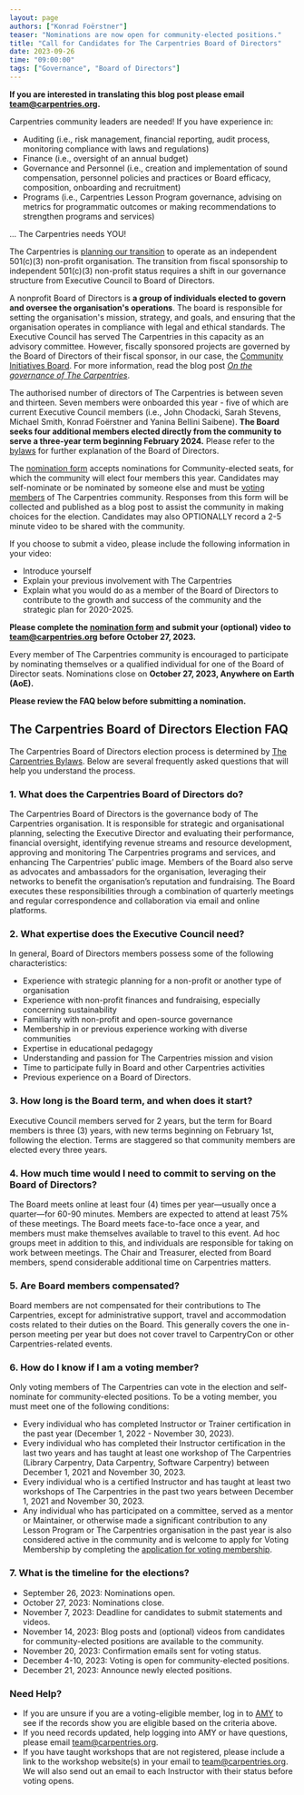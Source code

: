```yaml
---
layout: page
authors: ["Konrad Foërstner"]
teaser: "Nominations are now open for community-elected positions."
title: "Call for Candidates for The Carpentries Board of Directors"
date: 2023-09-26
time: "09:00:00"
tags: ["Governance", "Board of Directors"]
---
```

**If you are interested in translating this blog post please email [team@carpentries.org](mailto:team@carpentries.org).**

Carpentries community leaders are needed! If you have experience in:
* Auditing (i.e., risk management, financial reporting, audit process, monitoring compliance with laws and regulations)
* Finance (i.e., oversight of an annual budget)
* Governance and Personnel (i.e., creation and implementation of sound compensation, personnel policies and practices or Board efficacy, composition, onboarding and recruitment)
* Programs (i.e., Carpentries Lesson Program governance, advising on metrics for programmatic outcomes or making recommendations to strengthen programs and services)

… The Carpentries needs YOU!

The Carpentries is [planning our transition](https://carpentries.org/blog/2023/08/Carpentries-transition-to-independent-status/) to operate as an independent 501(c)(3) non-profit organisation. The transition from fiscal sponsorship to independent 501(c)(3) non-profit status requires a shift in our governance structure from Executive Council to Board of Directors.

A nonprofit Board of Directors is **a group of individuals elected to govern and oversee the organisation's operations**. The board is responsible for setting the organisation's mission, strategy, and goals, and ensuring that the organisation operates in compliance with legal and ethical standards. The Executive Council has served The Carpentries in this capacity as an advisory committee. However, fiscally sponsored projects are governed by the Board of Directors of their fiscal sponsor, in our case, the [Community Initiatives Board](https://communityinitiatives.org/about/our-board/). For more information, read the blog post [_On the governance of The Carpentries_](https://carpentries.org/blog/2021/07/carpentries-governance/).
 
The authorised number of directors of The Carpentries is between seven and thirteen. Seven members were onboarded this year - five of which are current Executive Council members (i.e., John Chodacki, Sarah Stevens, Michael Smith, Konrad Foërstner and Yanina Bellini Saibene). **The Board seeks four additional members elected directly from the community to serve a three-year term beginning February 2024.** Please refer to the [bylaws](https://drive.google.com/file/d/1zWAdi971_FECHJuzQF8ijhk6GwHHeYem/view?usp=sharing) for further explanation of the Board of Directors. 

The [nomination form](https://forms.gle/nmXpEiEvwJENbE8r7) accepts nominations for Community-elected seats, for which the community will elect four members this year. Candidates may self-nominate or be nominated by someone else and must be [voting members](https://drive.google.com/file/d/1zWAdi971_FECHJuzQF8ijhk6GwHHeYem/view?usp=sharing) of The Carpentries community. Responses from this form will be collected and published as a blog post to assist the community in making choices for the election. Candidates may also OPTIONALLY record a 2-5 minute video to be shared with the community.

If you choose to submit a video, please include the following information in your video:
* Introduce yourself
* Explain your previous involvement with The Carpentries
* Explain what you would do as a member of the Board of Directors to contribute to the growth and success of the community and the strategic plan for 2020-2025.

**Please complete the [nomination form](https://forms.gle/nmXpEiEvwJENbE8r7) and submit your (optional) video to [team@carpentries.org](mailto:team@carpentries.org) before October 27, 2023.**

Every member of The Carpentries community is encouraged to participate by nominating themselves or a qualified individual for one of the Board of Director seats. Nominations close on **October 27, 2023, Anywhere on Earth (AoE).**

**Please review the FAQ below before submitting a nomination.**
## The Carpentries Board of Directors Election FAQ
The Carpentries Board of Directors election process is determined by [The Carpentries Bylaws](https://drive.google.com/file/d/1zWAdi971_FECHJuzQF8ijhk6GwHHeYem/view?usp=sharing). Below are several frequently asked questions that will help you understand the process.
### 1. What does the Carpentries Board of Directors do?
The Carpentries Board of Directors is the governance body of The Carpentries organisation. It is responsible for strategic and organisational planning, selecting the Executive Director and evaluating their performance, financial oversight, identifying revenue streams and resource development, approving and monitoring The Carpentries programs and services, and enhancing The Carpentries’ public image. Members of the Board also serve as advocates and ambassadors for the organisation, leveraging their networks to benefit the organisation’s reputation and fundraising. The Board executes these responsibilities through a combination of quarterly meetings and regular correspondence and collaboration via email and online platforms.
### 2. What expertise does the Executive Council need?
In general, Board of Directors members possess some of the following characteristics:
* Experience with strategic planning for a non-profit or another type of organisation
* Experience with non-profit finances and fundraising, especially concerning sustainability
* Familiarity with non-profit and open-source governance
* Membership in or previous experience working with diverse communities
* Expertise in educational pedagogy
* Understanding and passion for The Carpentries mission and vision
* Time to participate fully in Board and other Carpentries activities
* Previous experience on a Board of Directors.
### 3. How long is the Board term, and when does it start?

Executive Council members served for 2 years, but the term for Board members is three (3) years, with new terms beginning on February 1st, following the election. Terms are staggered so that community members are elected every three years.

### 4. How much time would I need to commit to serving on the Board of Directors?
The Board meets online at least four (4) times per year—usually once a quarter—for 60-90 minutes. Members are expected to attend at least 75% of these meetings. The Board meets face-to-face once a year, and members must make themselves available to travel to this event. Ad hoc groups meet in addition to this, and individuals are responsible for taking on work between meetings. The Chair and Treasurer, elected from Board members, spend considerable additional time on Carpentries matters.
### 5. Are Board members compensated?
Board members are not compensated for their contributions to The Carpentries, except for administrative support, travel and accommodation costs related to their duties on the Board. This generally covers the one in-person meeting per year but does not cover travel to CarpentryCon or other Carpentries-related events.
### 6. How do I know if I am a voting member?
Only voting members of The Carpentries can vote in the election and self-nominate for community-elected positions. To be a voting member, you must meet one of the following conditions:
* Every individual who has completed Instructor or Trainer certification in the past year (December 1, 2022 - November 30, 2023).
* Every individual who has completed their Instructor certification in the last two years and has taught at least one workshop of The Carpentries (Library Carpentry, Data Carpentry, Software Carpentry) between December 1, 2021 and November 30, 2023.
* Every individual who is a certified Instructor and has taught at least two workshops of The Carpentries in the past two years between December 1, 2021 and November 30, 2023.
* Any individual who has participated on a committee, served as a mentor or Maintainer, or otherwise made a significant contribution to any Lesson Program or The Carpentries organisation in the past year is also considered active in the community and is welcome to apply for Voting Membership by completing the [application for voting membership](https://forms.gle/7Cj3VyrNEd5DR64L8).
### 7. What is the timeline for the elections?
* September 26, 2023: Nominations open.
* October 27, 2023: Nominations close.
* November 7, 2023: Deadline for candidates to submit statements and videos.
* November 14, 2023: Blog posts and (optional) videos from candidates for community-elected positions are available to the community.
* November 20, 2023: Confirmation emails sent for voting status. 
* December 4-10, 2023: Voting is open for community-elected positions.
* December 21, 2023: Announce newly elected positions.
### Need Help?
* If you are unsure if you are a voting-eligible member, log in to [AMY](https://amy.carpentries.org/account/login/) to see if the records show you are eligible based on the criteria above. 
* If you need records updated, help logging into AMY or have questions, please email [team@carpentries.org](mailto:team@carpentries.org). 
* If you have taught workshops that are not registered, please include a link to the workshop website(s) in your email to [team@carpentries.org](mailto:team@carpentries.org). We will also send out an email to each Instructor with their status before voting opens.



